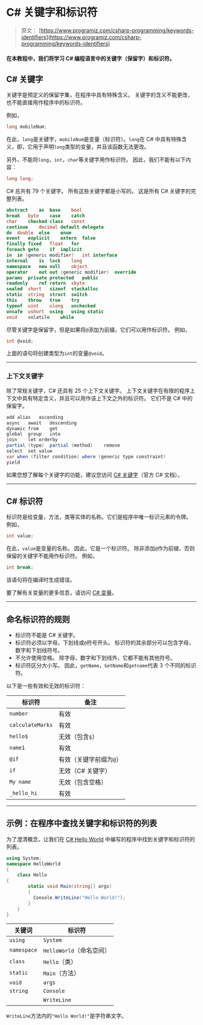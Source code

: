 # C# 关键字和标识符

> 原文： [https://www.programiz.com/csharp-programming/keywords-identifiers](https://www.programiz.com/csharp-programming/keywords-identifiers)

#### 在本教程中，我们将学习 C# 编程语言中的关键字（保留字）和标识符。

## C# 关键字

关键字是预定义的保留字集，在程序中具有特殊含义。 关键字的含义不能更改，也不能直接用作程序中的标识符。

例如，

```cs
long mobileNum;
```

在此，`long`是关键字，`mobileNum`是变量（标识符）。`long`在 C# 中具有特殊含义，即，它用于声明`long`类型的变量，并且该函数无法更改。

另外，不能将`long`，`int`，`char`等关键字用作标识符。 因此，我们不能有以下内容：

```cs
long long;
```

C# 总共有 79 个关键字。 所有这些关键字都是小写的。 这是所有 C# 关键字的完整列表。

```cs
abstract	as	base	bool
break	byte	case	catch
char	checked	class	const
continue	decimal	default	delegate
do	double	else	enum
event	explicit	extern	false
finally	fixed	float	for
foreach	goto	if	implicit
in	in (generic modifier)	int	interface
internal	is	lock	long
namespace	new	null	object
operator	out	out (generic modifier)	override
params	private	protected	public
readonly	ref	return	sbyte
sealed	short	sizeof	stackalloc
static	string	struct	switch
this	throw	true	try
typeof	uint	ulong	unchecked
unsafe	ushort	using	using static
void	volatile	while	 
```

尽管关键字是保留字，但是如果将`@`添加为前缀，它们可以用作标识符。 例如，

```cs
int @void;
```

上面的语句将创建类型为`int`的变量`@void`。

* * *

### 上下文关键字

除了常规关键字，C# 还具有 25 个上下文关键字。 上下文关键字在有限的程序上下文中具有特定含义，并且可以用作该上下文之外的标识符。 它们不是 C# 中的保留字。

```cs
add	alias	ascending
async	await	descending
dynamic	from	get
global	group	into
join	let	orderby
partial (type)	partial (method)	remove
select	set	value
var	when (filter condition)	where (generic type constraint)
yield	 
```

如果您想了解每个关键字的功能，建议您访问 [C# 关键字](https://docs.microsoft.com/en-us/dotnet/csharp/language-reference/keywords/index)（官方 C# 文档）。

* * *

## C# 标识符

标识符是给变量，方法，类等实体的名称。它们是程序中唯一标识元素的令牌。 例如，

```cs
int value;
```

在此，`value`是变量的名称。 因此，它是一个标识符。 除非添加`@`作为前缀，否则保留的关键字不能用作标识符。 例如，

```cs
int break;
```

该语句将在编译时生成错误。

要了解有关变量的更多信息，请访问 [C# 变量](/csharp-programming/variables-primitive-data-types "C# variables")。

* * *

## 命名标识符的规则

*   标识符不能是 C# 关键字。
*   标识符必须以字母，下划线或`@`符号开头。 标识符的其余部分可以包含字母，数字和下划线符号。
*   不允许使用空格。 除字母，数字和下划线外，它都不能有其他符号。
*   标识符区分大小写。 因此，`getName`，`GetName`和`getname`代表 3 个不同的标识符。

以下是一些有效和无效的标识符：

| 标识符 | 备注 |
| --- | --- |
| `number` | 有效 |
| `calculateMarks` | 有效 |
| `hello$` | 无效（包含`$`） |
| `name1` | 有效 |
| `@if` | 有效（关键字前缀为`@`） |
| `if` | 无效（C# 关键字） |
| `My name` | 无效（包含空格） |
| `_hello_hi` | 有效 |

* * *

## 示例：在程序中查找关键字和标识符的列表

为了澄清概念，让我们在 [C# Hello World](/csharp-programming/hello-world "C# Hello World Program") 中编写的程序中找到关键字和标识符的列表。

```cs
using System;
namespace HelloWorld
{
    class Hello
{         
        static void Main(string[] args)
        {
          Console.WriteLine("Hello World!");
        }
    }
}
```

| 关键词 | 标识符 |
| --- | --- |
| `using` | `System` |
| `namespace` | `HelloWorld`（命名空间） |
| `class` | `Hello`（类） |
| `static` | `Main`（方法） |
| `void` | `args` |
| `string` | `Console` |
|   | `WriteLine` |

`WriteLine`方法内的`"Hello World!"`是字符串文字。